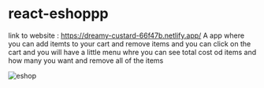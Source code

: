 # react-eshoppp
link to website : https://dreamy-custard-66f47b.netlify.app/
A app where you can add itemts to your cart and remove items and you can click on the cart and you will have a little menu whre you can see total cost od items and how many you want and remove all of the items


![eshop](https://github.com/majid0334/react-eshoppp/assets/113986626/4ee610cf-18a9-416a-883f-df6f4140088e)
